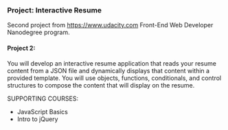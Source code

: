 ### Project: Interactive Resume

Second project from https://www.udacity.com Front-End Web Developer Nanodegree program.

#### Project 2:

You will develop an interactive resume application that reads your resume content from a JSON file and dynamically displays that content within a provided template. You will use objects, functions, conditionals, and control structures to compose the content that will display on the resume.

SUPPORTING COURSES:
* JavaScript Basics
* Intro to jQuery
